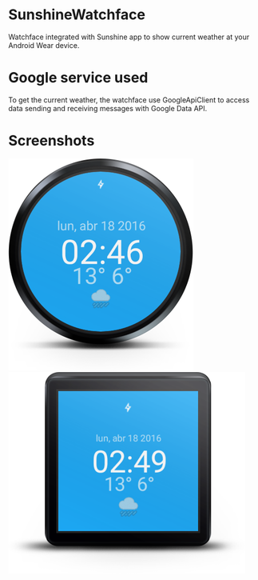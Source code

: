 SunshineWatchface
================================

Watchface integrated with Sunshine app to show current weather at your Android Wear device.

# Google service used
To get the current weather, the watchface use GoogleApiClient to access data sending and receiving messages with Google Data API.

# Screenshots
![Alt text](/screenshots/wear_round.png?raw=true "Round")
![Alt text](/screenshots/wear_square.png?raw=true "Square")
